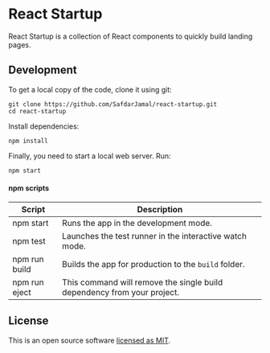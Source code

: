 # React Startup

React Startup is a collection of React components to quickly build landing pages.

## Development

To get a local copy of the code, clone it using git:

```
git clone https://github.com/SafdarJamal/react-startup.git
cd react-startup
```

Install dependencies:

```
npm install
```

Finally, you need to start a local web server. Run:

```
npm start
```

#### npm scripts

| Script        | Description                                                             |
| ------------- | ----------------------------------------------------------------------- |
| npm start     | Runs the app in the development mode.                                   |
| npm test      | Launches the test runner in the interactive watch mode.                 |
| npm run build | Builds the app for production to the `build` folder.                    |
| npm run eject | This command will remove the single build dependency from your project. |

## License

This is an open source software [licensed as MIT](https://github.com/SafdarJamal/react-startup/blob/master/LICENSE).
